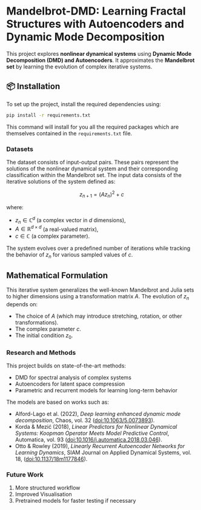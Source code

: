 # Mandelbrot-DMD: Learning Fractal Structures with Autoencoders and Dynamic Mode Decomposition

This project explores **nonlinear dynamical systems** using **Dynamic Mode Decomposition (DMD) and Autoencoders**. It approximates the **Mandelbrot set** by learning the evolution of complex iterative systems.

## 📦 Installation

To set up the project, install the required dependencies using:

```sh
pip install -r requirements.txt
```

This command will install for you all the required packages which are themselves contained in the `requirements.txt` file.

### Datasets

The dataset consists of input-output pairs. These pairs represent the solutions of the nonlinear dynamical system and their corresponding classification within the Mandelbrot set. The input data consists of the iterative solutions of the system defined as:
```math
z_{n+1} = (A z_n)^2 + c
```
where:
- $z_n \in \mathbb{C}^d$ (a complex vector in $d$ dimensions),
- $A \in \mathbb{R}^{d \times d}$ (a real-valued matrix),
- $c \in \mathbb{C}$ (a complex parameter).

The system evolves over a predefined number of iterations while tracking the behavior of $z_n$ for various sampled values of $c$.

## Mathematical Formulation

This iterative system generalizes the well-known Mandelbrot and Julia sets to higher dimensions using a transformation matrix $A$. The evolution of $z_n$ depends on:
- The choice of $A$ (which may introduce stretching, rotation, or other transformations).
- The complex parameter $c$.
- The initial condition $z_0$.

### Research and Methods

This project builds on state-of-the-art methods:

- DMD for spectral analysis of complex systems
- Autoencoders for latent space compression
- Parametric and recurrent models for learning long-term behavior

The models are based on works such as:

- Alford-Lago et al. (2022), *Deep learning enhanced dynamic mode decomposition*,
  Chaos, vol. 32 ([doi:10.1063/5.0073893](https://doi.org/10.1063/5.0073893)).
- Korda & Mezić (2018), *Linear Predictors for Nonlinear Dynamical Systems: Koopman Operator Meets Model Predictive Control*,
  Automatica, vol. 93 ([doi:10.1016/j.automatica.2018.03.046](https://doi.org/10.1016/j.automatica.2018.03.046)).
- Otto & Rowley (2019), *Linearly Recurrent Autoencoder Networks for Learning Dynamics*,
  SIAM Journal on Applied Dynamical Systems, vol. 18, ([doi:10.1137/18m1177846](https://doi.org/10.1137/18m1177846)).

### Future Work

1. More structured workflow
2. Improved Visualisation
3. Pretrained models for faster testing if necessary

